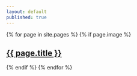 ```yaml
---
layout: default
published: true
---
```

<p>
  {% for page in site.pages %}
          {% if page.image %}
          <div class="home-columns"><h2 class="index-titles"><a class="page-link" href="{{ page.url | prepend: site.baseurl }}">{{ page.title }}</a></h2>
            <img class="img" src="/img/{{ page.image }}" alt="" /></div>
          {% endif %}
        {% endfor %}  
  </p>
